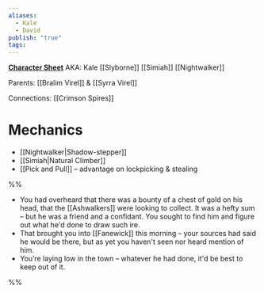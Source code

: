 ```yaml
---
aliases:
  - Kale
  - David
publish: "true"
tags:
---
```

**[Character Sheet](https://app.demiplane.com/nexus/daggerheart/character-sheet/72167f5f-12fd-4ab0-8197-bc97beb68bca)**
AKA: Kale
[[Slyborne]] [[Simiah]] [[Nightwalker]]

Parents: [[Bralim Virel]] & [[Syrra Virel]]

Connections: [[Crimson Spires]]

# Mechanics
- [[Nightwalker|Shadow-stepper]]
- [[Simiah|Natural Climber]]
- [[Pick and Pull]] – advantage on lockpicking & stealing

%%

* You had overheard that there was a bounty of a chest of gold on his head, that the [[Ashwalkers]] were looking to collect. It was a hefty sum – but he was a friend and a confidant. You sought to find him and figure out what he'd done to draw such ire.
* That brought you into [[Fanewick]] this morning – your sources had said he would be there, but as yet you haven't seen nor heard mention of him.
* You’re laying low in the town – whatever he had done, it'd be best to keep out of it.

%%